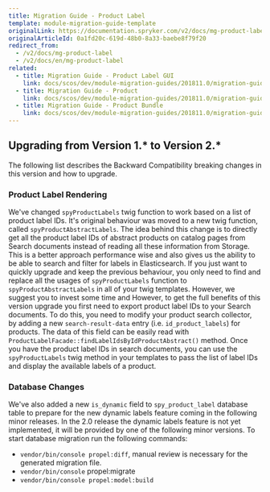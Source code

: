 ```yaml
---
title: Migration Guide - Product Label
template: module-migration-guide-template
originalLink: https://documentation.spryker.com/v2/docs/mg-product-label
originalArticleId: 0a1fd20c-619d-48b0-8a33-baebe8f79f20
redirect_from:
  - /v2/docs/mg-product-label
  - /v2/docs/en/mg-product-label
related:
  - title: Migration Guide - Product Label GUI
    link: docs/scos/dev/module-migration-guides/201811.0/migration-guide-productlabelgui.html
  - title: Migration Guide - Product
    link: docs/scos/dev/module-migration-guides/201811.0/migration-guide-product.html
  - title: Migration Guide - Product Bundle
    link: docs/scos/dev/module-migration-guides/201811.0/migration-guide-productbundle.html
---
```


## Upgrading from Version 1.* to Version 2.*
The following list describes the Backward Compatibility breaking changes in this version and how to upgrade.

### Product Label Rendering
We've changed `spyProductLabels` twig function to work based on a list of product label IDs. It's original behaviour was moved to a new twig function, called `spyProductAbstractLabels`. The idea behind this change is to directly get all the product label IDs of abstract products on catalog pages from Search documents instead of reading all these information from Storage. This is a better approach performance wise and also gives us the ability to be able to search and filter for labels in Elasticsearch.
If you just want to quickly upgrade and keep the previous behaviour, you only need to find and replace all the usages of `spyProductLabels` function to `spyProductAbstractLabels` in all of your twig templates.
However, we suggest you to invest some time and
However, to get the full benefits of this version upgrade you first need to export product label IDs to your Search documents. To do this, you need to modify your product search collector, by adding a new `search-result-data` entry (i.e. `id_product_labels`) for products. The data of this field can be easily read with `ProductLabelFacade::findLabelIdsByIdProductAbstract()` method.
Once you have the product label IDs in search documents, you can use the `spyProductLabels` twig method in your templates to pass the list of label IDs and display the available labels of a product.

### Database Changes
We've also added a new `is_dynamic` field to `spy_product_label` database table to prepare for the new dynamic labels feature coming in the following minor releases. In the 2.0 release the dynamic labels feature is not yet implemented, it will be provided by one of the following minor versions.
To start database migration run the following commands:
* `vendor/bin/console propel:diff`, manual review is necessary for the generated migration file.
* `vendor/bin/console` propel:migrate
* `vendor/bin/console propel:model:build`
